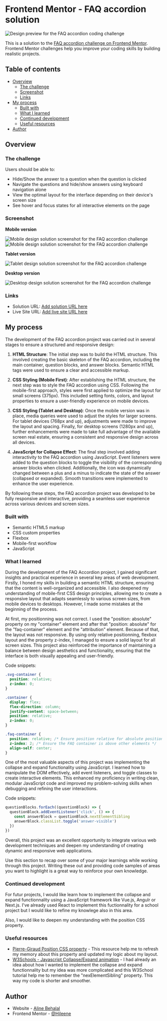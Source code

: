 # Frontend Mentor - FAQ accordion solution

![Design preview for the FAQ accordion coding challenge ](./design/desktop-preview.jpg)

This is a solution to the [FAQ accordion challenge on Frontend Mentor](https://www.frontendmentor.io/challenges/faq-accordion-wyfFdeBwBz). Frontend Mentor challenges help you improve your coding skills by building realistic projects.

## Table of contents

- [Overview](#overview)
  - [The challenge](#the-challenge)
  - [Screenshot](#screenshot)
  - [Links](#links)
- [My process](#my-process)
  - [Built with](#built-with)
  - [What I learned](#what-i-learned)
  - [Continued development](#continued-development)
  - [Useful resources](#useful-resources)
- [Author](#author)

## Overview

### The challenge

Users should be able to:

- Hide/Show the answer to a question when the question is clicked
- Navigate the questions and hide/show answers using keyboard navigation alone
- View the optimal layout for the interface depending on their device's screen size
- See hover and focus states for all interactive elements on the page

### Screenshot

<strong>Mobile version</strong>

![Mobile design solution screenshot for the FAQ accordion challenge ](./assets/images/Screenshot_%20FAQ-accordion_mobile1.png)
![Mobile design solution screenshot for the FAQ accordion challenge ](./assets/images/Screenshot_%20FAQ-accordion_mobile2.png)

<strong>Tablet version</strong>

![Tablet design solution screenshot for the FAQ accordion challenge ](./assets/images/Screenshot_%20FAQ-accordion_tablet.png)

<strong>Desktop version</strong>

![Desktop design solution screenshot for the FAQ accordion challenge ](./assets/images/Screenshot_%20FAQ-accordion_desktop.png)

### Links

- Solution URL: [Add solution URL here](https://your-solution-url.com)
- Live Site URL: [Add live site URL here](https://hileene.github.io/FAQ-ACCORDION-MAIN/)

## My process

The development of the FAQ accordion project was carried out in several stages to ensure a structured and responsive design:

1. **HTML Structure**: The initial step was to build the HTML structure. This involved creating the basic skeleton of the FAQ accordion, including the main container, question blocks, and answer blocks. Semantic HTML tags were used to ensure a clear and accessible markup.

2. **CSS Styling (Mobile First)**: After establishing the HTML structure, the next step was to style the FAQ accordion using CSS. Following the mobile-first approach, styles were first applied to optimize the layout for small screens (375px). This included setting fonts, colors, and layout properties to ensure a user-friendly experience on mobile devices.

3. **CSS Styling (Tablet and Desktop)**: Once the mobile version was in place, media queries were used to adjust the styles for larger screens. For tablet devices (768px and up), adjustments were made to improve the layout and spacing. Finally, for desktop screens (1280px and up), further enhancements were made to take full advantage of the available screen real estate, ensuring a consistent and responsive design across all devices.

4. **JavaScript for Collapse Effect**: The final step involved adding interactivity to the FAQ accordion using JavaScript. Event listeners were added to the question blocks to toggle the visibility of the corresponding answer blocks when clicked. Additionally, the icon was dynamically changed between a plus and a minus to indicate the state of the answer (collapsed or expanded). Smooth transitions were implemented to enhance the user experience.

By following these steps, the FAQ accordion project was developed to be fully responsive and interactive, providing a seamless user experience across various devices and screen sizes.

### Built with

- Semantic HTML5 markup
- CSS custom properties
- Flexbox
- Mobile-first workflow
- JavaScript

### What I learned

During the development of the FAQ Accordion project, I gained significant insights and practical experience in several key areas of web development. Firstly, I honed my skills in building a semantic HTML structure, ensuring that the content is well-organized and accessible. I also deepened my understanding of mobile-first CSS design principles, allowing me to create a responsive layout that adapts seamlessly to various screen sizes, from mobile devices to desktops. However, I made some mistakes at the beginning of the process.

At first, my positionning was not correct. I used the "position: absolute" property on my "container" element and after that "position: absolute" for the "faq-container" element and the "attribution" element. Because of that, the layout was not responsive.
By using only relative positionning, flexbox layout and the property z-index, I managed to ensure a solid layout for all screen sizes. This project also reinforced the importance of maintaining a balance between design aesthetics and functionality, ensuring that the interface is both visually appealing and user-friendly.

Code snippets:

```css
.svg-container {
  position: relative;
  z-index: 0;
}

.container {
  display: flex;
  flex-direction: column;
  justify-content: space-between;
  position: relative;
  z-index: 0;
}

.faq-container {
  position: relative; /* Ensure position relative for absolute positioning within */
  z-index: 2; /* Ensure the FAQ container is above other elements */
  align-self: center;
}
```

One of the most valuable aspects of this project was implementing the collapse and expand functionality using JavaScript. I learned how to manipulate the DOM effectively, add event listeners, and toggle classes to create interactive elements. This enhanced my proficiency in writing clean, modular JavaScript code and improved my problem-solving skills when debugging and refining the user interactions.

Code snippets:

```js
questionBlocks.forEach((questionBlock) => {
  questionBlock.addEventListener('click', () => {
    const answerBlock = questionBlock.nextElementSibling
    answerBlock.classList.toggle('answer-visible')
  })
})
```

Overall, this project was an excellent opportunity to integrate various web development techniques and deepen my understanding of creating dynamic and responsive web applications.

Use this section to recap over some of your major learnings while working through this project. Writing these out and providing code samples of areas you want to highlight is a great way to reinforce your own knowledge.

### Continued development

For futur projects, I would like learn how to implement the collapse and expand functionnality using a JavaScript framework like Vue.js, Angulr or Next.js. I've already used React to implement this fuctionnality for a school project but I would like to refine my knowlege also in this area.

Also, I would like to deepen my understanding with the position CSS property.

### Useful resources

- [Pierre-Giraud Position CSS property](https://www.pierre-giraud.com/html-css-apprendre-coder-cours/position/) - This resource help me to refresh my memory about this property and updated my logic about my layout.
- [W3Schools - Javascript Collapse/Expand animation](https://www.w3schools.com/howto/howto_js_collapsible.asp) - I had already an idea about how I wanted to implement the collapse and expand functionnality but my idea was more complicated and this W3School tutorial help me to remember the "nexElementSibling" property. This way my code is shorter and smoother.

## Author

- Website - [Aline Behalal](https://aline-behalal.netlify.app/)
- Frontend Mentor - [@Hileene](https://www.frontendmentor.io/profile/Hileene)
